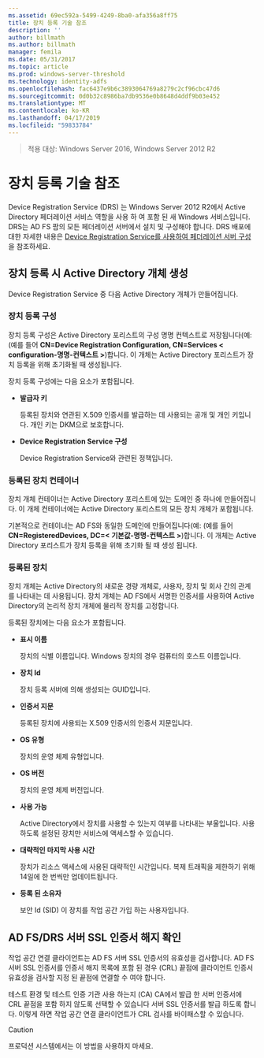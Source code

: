```yaml
---
ms.assetid: 69ec592a-5499-4249-8ba0-afa356a8ff75
title: 장치 등록 기술 참조
description: ''
author: billmath
ms.author: billmath
manager: femila
ms.date: 05/31/2017
ms.topic: article
ms.prod: windows-server-threshold
ms.technology: identity-adfs
ms.openlocfilehash: fac6437e9b6c3893064769a8279c2cf96cbc47d6
ms.sourcegitcommit: 0d0b32c8986ba7db9536e0b8648d4ddf9b03e452
ms.translationtype: MT
ms.contentlocale: ko-KR
ms.lasthandoff: 04/17/2019
ms.locfileid: "59833784"
---
```

>적용 대상: Windows Server 2016, Windows Server 2012 R2

# <a name="device-registration-technical-reference"></a>장치 등록 기술 참조
Device Registration Service \(DRS\) 는 Windows Server 2012 R2에서 Active Directory 페더레이션 서비스 역할을 사용 하 여 포함 된 새 Windows 서비스입니다.  DRS는 AD FS 팜의 모든 페더레이션 서버에서 설치 및 구성해야 합니다.  DRS 배포에 대한 자세한 내용은 [Device Registration Service를 사용하여 페더레이션 서버 구성](https://technet.microsoft.com/library/dn486831.aspx)을 참조하세요.  
  
## <a name="active-directory-objects-created-when-a-device-is-registered"></a>장치 등록 시 Active Directory 개체 생성  
Device Registration Service 중 다음 Active Directory 개체가 만들어집니다.  
  
### <a name="device-registration-configuration"></a>장치 등록 구성  
장치 등록 구성은 Active Directory 포리스트의 구성 명명 컨텍스트로 저장됩니다(예: \(예를 들어 **CN\=Device Registration Configuration, CN\=Services < configuration\-명명\-컨텍스트 >**\)합니다. 이 개체는 Active Directory 포리스트가 장치 등록을 위해 초기화될 때 생성됩니다.  
  
장치 등록 구성에는 다음 요소가 포함됩니다.  
  
-   **발급자 키**  
  
    등록된 장치와 연관된 X.509 인증서를 발급하는 데 사용되는 공개 및 개인 키입니다.  개인 키는 DKM으로 보호합니다.  
  
-   **Device Registration Service 구성**  
  
    Device Registration Service와 관련된 정책입니다.  
  
### <a name="registered-devices-container"></a>등록된 장치 컨테이너  
장치 개체 컨테이너는 Active Directory 포리스트에 있는 도메인 중 하나에 만들어집니다.  이 개체 컨테이너에는 Active Directory 포리스트의 모든 장치 개체가 포함됩니다.  
  
기본적으로 컨테이너는 AD FS와 동일한 도메인에 만들어집니다(예:  \(예를 들어 **CN\=RegisteredDevices, DC\=< 기본값\-명명\-컨텍스트 >**\)합니다. 이 개체는 Active Directory 포리스트가 장치 등록을 위해 초기화 될 때 생성 됩니다.  
  
### <a name="registered-devices"></a>등록된 장치  
장치 개체는 Active Directory의 새로운 경량 개체로,  사용자, 장치 및 회사 간의 관계를 나타내는 데 사용됩니다.  장치 개체는 AD FS에서 서명한 인증서를 사용하여 Active Directory의 논리적 장치 개체에 물리적 장치를 고정합니다.  
  
등록된 장치에는 다음 요소가 포함됩니다.  
  
-   **표시 이름**  
  
    장치의 식별 이름입니다.  Windows 장치의 경우 컴퓨터의 호스트 이름입니다.  
  
-   **장치 Id**  
  
    장치 등록 서버에 의해 생성되는 GUID입니다.  
  
-   **인증서 지문**  
  
    등록된 장치에 사용되는 X.509 인증서의 인증서 지문입니다.  
  
-   **OS 유형**  
  
    장치의 운영 체제 유형입니다.  
  
-   **OS 버전**  
  
    장치의 운영 체제 버전입니다.  
  
-   **사용 가능**  
  
    Active Directory에서 장치를 사용할 수 있는지 여부를 나타내는 부울입니다.  사용하도록 설정된 장치만 서비스에 액세스할 수 있습니다.  
  
-   **대략적인 마지막 사용 시간**  
  
    장치가 리소스 액세스에 사용된 대략적인 시간입니다.  복제 트래픽을 제한하기 위해 14일에 한 번씩만 업데이트됩니다.  
  
-   **등록 된 소유자**  
  
    보안 Id \(SID\) 이 장치를 작업 공간 가입 하는 사용자입니다.  
  
## <a name="ad-fsdrs-server-ssl-certificate-revocation-checking"></a>AD FS\/DRS 서버 SSL 인증서 해지 확인  
작업 공간 연결 클라이언트는 AD FS 서버 SSL 인증서의 유효성을 검사합니다.  AD FS 서버 SSL 인증서를 인증서 해지 목록에 포함 된 경우 \(CRL\) 끝점에 클라이언트 인증서 유효성을 검사할 지정 된 끝점에 연결할 수 여야 합니다.  
  
테스트 환경 및 테스트 인증 기관 사용 하는지 \(CA\) CA에서 발급 한 서버 인증서에 CRL 끝점을 포함 하지 않도록 선택할 수 있습니다 서버 SSL 인증서를 발급 하도록 합니다.  이렇게 하면 작업 공간 연결 클라이언트가 CRL 검사를 바이패스할 수 있습니다.  
  
> [!CAUTION]  
> 프로덕션 시스템에서는 이 방법을 사용하지 마세요.  
  


